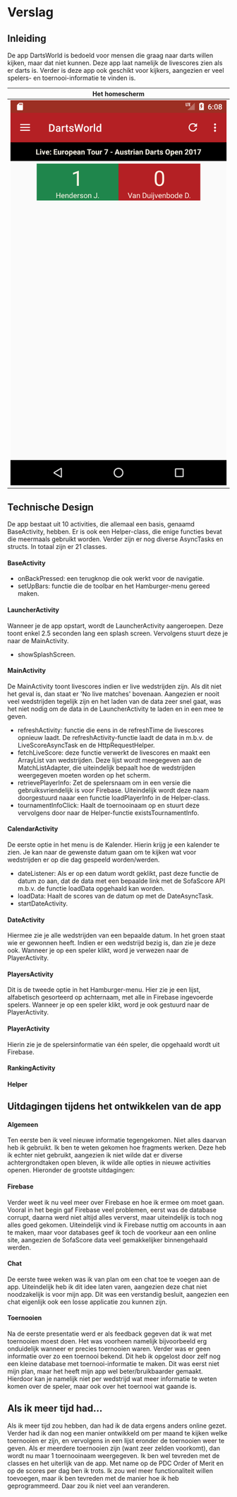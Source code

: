 # Verslag
<!--
Clearly describe the technical design: how is the functionality implemented in your code? This should be like your DESIGN.md but updated to reflect the final application. First, give a high level overview, which helps us navigate and understand the total of your code (which components are there?).
Second, go into detail, and describe the modules/classes/functions and how they relate.
-->

## Inleiding
De app DartsWorld is bedoeld voor mensen die graag naar darts willen kijken, maar
dat niet kunnen. Deze app laat namelijk de livescores zien als er darts is. Verder
is deze app ook geschikt voor kijkers, aangezien er veel spelers- en toernooi-informatie
te vinden is.

Het homescherm|
:-------------------------:|
![](/screenshots/Dag13.1.png) |

## Technische Design
De app bestaat uit 10 activities, die allemaal een basis, genaamd BaseActivity,
hebben. Er is ook een Helper-class, die enige functies bevat die meermaals
gebruikt worden. Verder zijn er nog diverse AsyncTasks en structs. In totaal zijn
er 21 classes.

#### BaseActivity
- onBackPressed: een terugknop die ook werkt voor de navigatie.
- setUpBars: functie die de toolbar en het Hamburger-menu gereed maken.

#### LauncherActivity
Wanneer je de app opstart, wordt de LauncherActivity aangeroepen. Deze toont enkel
2.5 seconden lang een splash screen. Vervolgens stuurt deze je naar de MainActivity.
- showSplashScreen.

#### MainActivity
De MainActivity toont livescores indien er live wedstrijden zijn. Als dit niet het
geval is, dan staat er 'No live matches' bovenaan. Aangezien er nooit veel wedstrijden
tegelijk zijn en het laden van de data zeer snel gaat, was het niet nodig om de
data in de LauncherActivity te laden en in een mee te geven.
- refreshActivity: functie die eens in de refreshTime de livescores opnieuw laadt.
De refreshActivity-functie laadt de data in m.b.v. de LiveScoreAsyncTask en de
HttpRequestHelper.
- fetchLiveScore: deze functie verwerkt de livescores en maakt een ArrayList van
wedstrijden. Deze lijst wordt meegegeven aan de MatchListAdapter, die uiteindelijk
bepaalt hoe de wedstrijden weergegeven moeten worden op het scherm.
- retrievePlayerInfo: Zet de spelersnaam om in een versie die gebruiksvriendelijk
is voor Firebase. Uiteindelijk wordt deze naam doorgestuurd naaar een functie
loadPlayerInfo in de Helper-class.
- tournamentInfoClick: Haalt de toernooinaam op en stuurt deze vervolgens door
naar de Helper-functie existsTournamentInfo.

#### CalendarActivity
De eerste optie in het menu is de Kalender. Hierin krijg je een kalender te zien.
Je kan naar de gewenste datum gaan om te kijken wat voor wedstrijden er op die dag
gespeeld worden/werden.
- dateListener: Als er op een datum wordt geklikt, past deze functie de datum zo
aan, dat de data met een bepaalde link met de SofaScore API m.b.v. de functie
loadData opgehaald kan worden.
- loadData: Haalt de scores van de datum op met de DateAsyncTask.
- startDateActivity.

#### DateActivity
Hiermee zie je alle wedstrijden van een bepaalde datum. In het groen staat wie
er gewonnen heeft. Indien er een wedstrijd bezig is, dan zie je deze ook. Wanneer
je op een speler klikt, word je verwezen naar de PlayerActivity.


#### PlayersActivity
Dit is de tweede optie in het Hamburger-menu. Hier zie je een lijst, alfabetisch
gesorteerd op achternaam, met alle in Firebase ingevoerde spelers. Wanneer je op
een speler klikt, word je ook gestuurd naar de PlayerActivity.

#### PlayerActivity
Hierin zie je de spelersinformatie van één speler, die opgehaald wordt uit Firebase.

#### RankingActivity








#### Helper


## Uitdagingen tijdens het ontwikkelen van de app

#### Algemeen
Ten eerste ben ik veel nieuwe informatie tegengekomen. Niet alles daarvan heb ik
gebruikt. Ik ben te weten gekomen hoe fragments werken. Deze heb ik echter niet
gebruikt, aangezien ik niet wilde dat er diverse achtergrondtaken open bleven,
ik wilde alle opties in nieuwe activities openen. Hieronder de grootste uitdagingen:

#### Firebase
Verder weet ik nu veel meer over Firebase en hoe ik ermee om moet gaan. Vooral in
het begin gaf Firebase veel problemen, eerst was de database corrupt, daarna werd
niet altijd alles ververst, maar uiteindelijk is toch nog alles goed gekomen.
Uiteindelijk vind ik Firebase nuttig om accounts in aan te maken, maar voor
databases geef ik toch de voorkeur aan een online site, aangezien de SofaScore
data veel gemakkelijker binnengehaald werden.

#### Chat
De eerste twee weken was ik van plan om een chat toe te voegen aan de app.
Uiteindelijk heb ik dit idee laten varen, aangezien deze chat niet noodzakelijk
is voor mijn app. Dit was een verstandig besluit, aangezien een chat eigenlijk
ook een losse applicatie zou kunnen zijn.

#### Toernooien
Na de eerste presentatie werd er als feedback gegeven dat ik wat met toernooien
moest doen. Het was voorheen namelijk bijvoorbeeld erg onduidelijk wanneer er
precies toernooien waren. Verder was er geen informatie over zo een toernooi
bekend. Dit heb ik opgelost door zelf nog een kleine database met toernooi-informatie
te maken. Dit was eerst niet mijn plan, maar het heeft mijn app wel beter/bruikbaarder
gemaakt. Hierdoor kan je namelijk niet per wedstrijd wat meer informatie te weten
komen over de speler, maar ook over het toernooi wat gaande is.

## Als ik meer tijd had...
Als ik meer tijd zou hebben, dan had ik de data ergens anders online gezet. Verder
had ik dan nog een manier ontwikkeld om per maand te kijken welke toernooien er zijn,
en vervolgens in een lijst eronder de toernooien weer te geven. Als er meerdere
toernooien zijn (want zeer zelden voorkomt), dan wordt nu maar 1 toernooinaam
weergegeven. Ik ben wel tevreden met de classes en het uiterlijk van de app.
Met name op de PDC Order of Merit en op de scores per dag ben ik trots.
Ik zou wel meer functionaliteit willen toevoegen, maar ik ben tevreden met de
manier hoe ik heb geprogrammeerd. Daar zou ik niet veel aan veranderen.
